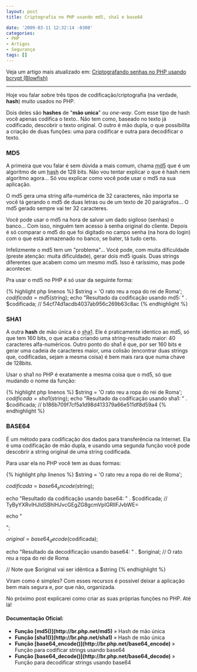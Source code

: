 ```yaml
---
layout: post
title: Criptografia no PHP usando md5, sha1 e base64

date: '2009-03-11 12:32:14 -0300'
categories:
- PHP
- Artigos
- Segurança
tags: []
---
```

Veja um artigo mais atualizado em: [Criptografando senhas no PHP usando bcrypt (Blowfish)](/criptografando-senhas-no-php-usando-bcrypt-blowfish)

<hr />
Hoje vou falar sobre três tipos de codificação/criptografia (na verdade, <strong>hash</strong>) muito usados no PHP.

Dois deles são <strong>hashes</strong> de "<strong>mão unica</strong>" ou <em>one-way</em>. Com esse tipo de hash você apenas codifica o texto.. Não tem como, baseado no texto já codificado, descobrir o texto original. O outro é mão dupla, o que possibilita a criação de duas funções: uma para codificar e outra para decodificar o texto.

<h3>MD5</h3>
A primeira que vou falar é sem dúvida a mais comum, chama <abbr title="Message-Digest algorithm 5">md5</abbr> que é um algoritmo de um <abbr title="Um hash é uma seqüencia de bits geradas por um algoritmo de dispersão, em geral representada em base hexadecimal">hash</abbr> de 128 bits. Não vou tentar explicar o que é hash nem algoritmo agora... Só vou explicar como você pode usar o md5 na sua aplicação.

O md5 gera uma string alfa-numérica de 32 caracteres, não importa se você tá gerando o md5 de duas letras ou de um texto de 20 parágrafos... O md5 gerado sempre vai ter 32 caracteres.

Você pode usar o md5 na hora de salvar um dado sigiloso (senhas) o banco... Com isso, ninguém tem acesso à senha original do cliente. Depois é só comparar o md5 do que foi digitado no campo senha (na hora do login) com o que está armazenado no banco, se bater, tá tudo certo.

Infelizmente o md5 tem um "problema"... Você pode, com muita dificuldade (preste atenção: muita dificuldade), gerar dois md5 iguais. Duas strings diferentes que acabem como um mesmo md5. Isso é raríssimo, mas pode acontecer.

Pra usar o md5 no PHP é só usar da seguinte forma:


{% highlight php linenos %}
$string = 'O rato reu a ropa do rei de Roma';
$codificada = md5($string);
echo "Resultado da codificação usando md5: " . $codificada;
// 54cf74d1acdb4037ab956c269b63c8ac
{% endhighlight %}

<h3>SHA1</h3>
A outra <strong>hash</strong> de mão única é o <abbr title="SHA: Secure Hash Algorithm">sha1</abbr>. Ele é praticamente identico ao md5, só que tem 160 bits, o que acaba criando uma string-resultado maior: 40 caracteres alfa-numéricos. Outro ponto do sha1 é que, por ser 160 bits e gerar uma cadeia de caracteres maior, uma colisão (encontrar duas strings que, codificadas, sejam a mesma coisa) é bem mais rara que numa chave de 128bits.

Usar o sha1 no PHP é exatamente a mesma coisa que o md5, só que mudando o nome da função:


{% highlight php linenos %}
$string = 'O rato reu a ropa do rei de Roma';
$codificada = sha1($string);
echo "Resultado da codificação usando sha1: " . $codificada;
// b186b709f7cf5a1d98d413379a66e511df8d59a4
{% endhighlight %}

<h3>BASE64</h3>
É um método para codificação dos dados para transferência na Internet. Ela é uma codificação de mão dupla, e usando uma segunda função você pode descobrir a string original de uma string codificada.

Para usar ela no PHP você tem as duas formas:


{% highlight php linenos %}
$string = 'O rato reu a ropa do rei de Roma';

$codificada = base64_encode($string);

echo "Resultado da codificação usando base64: " . $codificada;
// TyByYXRvIHJldSBhIHJvcGEgZG8gcmVpIGRlIFJvbWE=

echo "

";

$original = base64_decode($codificada);

echo "Resultado da decodificação usando base64: " . $original;
// O rato reu a ropa do rei de Roma

// Note que $original vai ser idêntica a $string
{% endhighlight %}

Viram como é simples? Com esses recursos é possível deixar a aplicação bem mais segura e, por que não, organizada.

No próximo post explicarei como criar as suas próprias funções no PHP. Até lá!

<h4>Documentação Oficial:</h4>
<ul>
<li><strong>Função [md5()](http://br.php.net/md5)</strong> » Hash de mão única</li>
<li><strong>Função [sha1()](http://br.php.net/sha1)</strong> » Hash de mão única</li>
<li><strong>Função [base64_encode()](http://br.php.net/base64_encode)</strong> » Função para codificar strings usando base64</li>
<li><strong>Função [base64_decode()](http://br.php.net/base64_decode)</strong> » Função para decodificar strings usando base64</li>
</ul>
